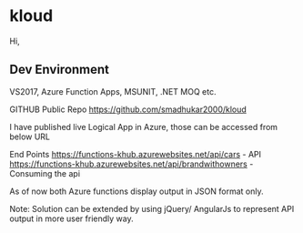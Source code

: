 # kloud

Hi,



Dev Environment
------
VS2017, Azure Function Apps, MSUNIT, .NET MOQ etc.


GITHUB Public Repo
https://github.com/smadhukar2000/kloud

I have published live Logical App in Azure, those can be accessed from below URL

End Points
https://functions-khub.azurewebsites.net/api/cars  - API
https://functions-khub.azurewebsites.net/api/brandwithowners - Consuming the api

As of now both Azure functions display output in JSON format only. 


Note:
Solution can be extended by using  jQuery/ AngularJs to represent API output in more user friendly way.
